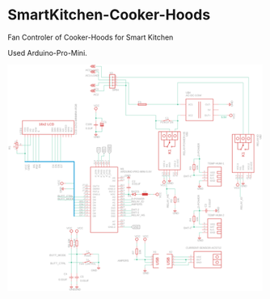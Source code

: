 # SmartKitchen-Cooker-Hoods
Fan Controler of Cooker-Hoods for Smart Kitchen

Used Arduino-Pro-Mini.

![shema](https://github.com/lexxai/SmartKitchen-Cooker-Hoods/blob/master/Shema/Smart-Kitchen-autofan.png)
